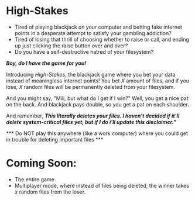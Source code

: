 # High-Stakes
- Tired of playing blackjack on your computer and betting fake internet points in a desperate attempt to satisfy your gambling addiction?
- Tired of losing that thrill of choosing whether to raise or call, and ending up just clicking the raise button over and over?
- Do you have a self-destructive hatred of your filesystem?

***Boy, do I have the game for you!***

Introducing *High-Stakes*, the blackjack game where you bet your data instead of meaningless internet points! 
You bet *X* amount of files, and if you lose, *X* random files will be permanently deleted from your filesystem.

And you might say, "Mili, but what do I get if I win?"
Well, you get a nice pat on the back. And blackjack pays double, so you get a pat on each shoulder.

And remember, 
***This literally deletes your files. I haven't decided if it'll delete system-critical files yet, but if I do i'll update this disclaimer."***

*** Do NOT play this anywhere (like a work computer) where you could get in trouble for deleting important files ***


# Coming Soon:
- The entire game
- Multiplayer mode, where instead of files being deleted, the winner takes *x* random files from the loser.
